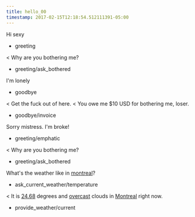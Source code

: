 ```yaml
---
title: hello_00
timestamp: 2017-02-15T12:18:54.512111391-05:00
---
```


Hi sexy
* greeting

< Why are you bothering me?
* greeting/ask_bothered

I'm lonely
* goodbye

< Get the fuck out of here.
< You owe me $10 USD for bothering me, loser.
* goodbye/invoice

Sorry mistress. I'm broke!
* greeting/emphatic

< Why are you bothering me?
* greeting/ask_bothered

What's the weather like in [montreal](city)?
* ask_current_weather/temperature

< It is [24.68](temperature) degrees and [overcast](condition) clouds in [Montreal](city) right now.
* provide_weather/current

